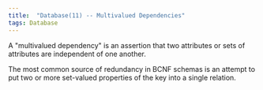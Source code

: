 ```yaml
---
title:  "Database(11) -- Multivalued Dependencies"
tags: Database
---
```


A "multivalued dependency" is an assertion that two attributes or sets of attributes are independent of one another.

The most common source of redundancy in BCNF schemas is an attempt to put two or more set-valued properties of the key into a single relation.


